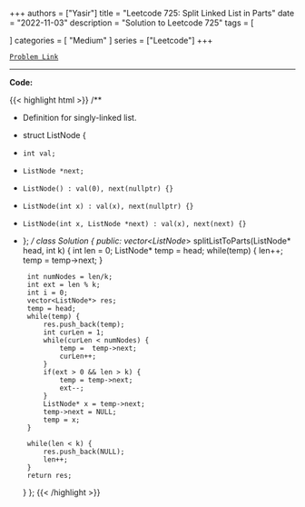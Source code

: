 
+++
authors = ["Yasir"]
title = "Leetcode 725: Split Linked List in Parts"
date = "2022-11-03"
description = "Solution to Leetcode 725"
tags = [
    
]
categories = [
    "Medium"
]
series = ["Leetcode"]
+++



[`Problem Link`](https://leetcode.com/problems/split-linked-list-in-parts/description/)

---

**Code:**

{{< highlight html >}}
/**
 * Definition for singly-linked list.
 * struct ListNode {
 *     int val;
 *     ListNode *next;
 *     ListNode() : val(0), next(nullptr) {}
 *     ListNode(int x) : val(x), next(nullptr) {}
 *     ListNode(int x, ListNode *next) : val(x), next(next) {}
 * };
 */
class Solution {
public:
    vector<ListNode*> splitListToParts(ListNode* head, int k) {
        int len = 0;
        ListNode* temp = head;
        while(temp) {
            len++;
            temp = temp->next;
        }

        int numNodes = len/k;
        int ext = len % k;
        int i = 0;
        vector<ListNode*> res;
        temp = head;
        while(temp) {
            res.push_back(temp);
            int curLen = 1;
            while(curLen < numNodes) {
                temp =  temp->next;
                curLen++;
            }
            if(ext > 0 && len > k) {
                temp = temp->next;
                ext--;
            }
            ListNode* x = temp->next;
            temp->next = NULL;
            temp = x;
        }

        while(len < k) {
            res.push_back(NULL);
            len++;
        }
        return res;
    }
};
{{< /highlight >}}

